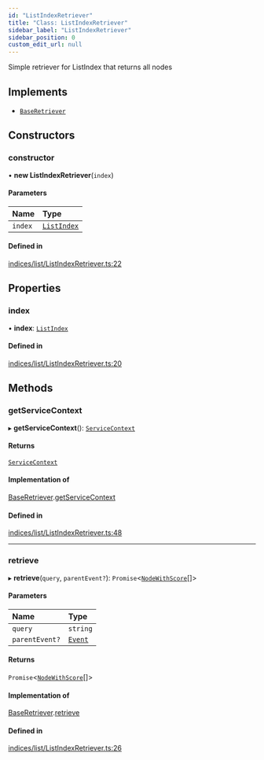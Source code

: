```yaml
---
id: "ListIndexRetriever"
title: "Class: ListIndexRetriever"
sidebar_label: "ListIndexRetriever"
sidebar_position: 0
custom_edit_url: null
---
```


Simple retriever for ListIndex that returns all nodes

## Implements

- [`BaseRetriever`](../interfaces/BaseRetriever.md)

## Constructors

### constructor

• **new ListIndexRetriever**(`index`)

#### Parameters

| Name | Type |
| :------ | :------ |
| `index` | [`ListIndex`](ListIndex.md) |

#### Defined in

[indices/list/ListIndexRetriever.ts:22](https://github.com/run-llama/LlamaIndexTS/blob/2db8a8c/packages/core/src/indices/list/ListIndexRetriever.ts#L22)

## Properties

### index

• **index**: [`ListIndex`](ListIndex.md)

#### Defined in

[indices/list/ListIndexRetriever.ts:20](https://github.com/run-llama/LlamaIndexTS/blob/2db8a8c/packages/core/src/indices/list/ListIndexRetriever.ts#L20)

## Methods

### getServiceContext

▸ **getServiceContext**(): [`ServiceContext`](../interfaces/ServiceContext.md)

#### Returns

[`ServiceContext`](../interfaces/ServiceContext.md)

#### Implementation of

[BaseRetriever](../interfaces/BaseRetriever.md).[getServiceContext](../interfaces/BaseRetriever.md#getservicecontext)

#### Defined in

[indices/list/ListIndexRetriever.ts:48](https://github.com/run-llama/LlamaIndexTS/blob/2db8a8c/packages/core/src/indices/list/ListIndexRetriever.ts#L48)

___

### retrieve

▸ **retrieve**(`query`, `parentEvent?`): `Promise`<[`NodeWithScore`](../interfaces/NodeWithScore.md)[]\>

#### Parameters

| Name | Type |
| :------ | :------ |
| `query` | `string` |
| `parentEvent?` | [`Event`](../interfaces/Event.md) |

#### Returns

`Promise`<[`NodeWithScore`](../interfaces/NodeWithScore.md)[]\>

#### Implementation of

[BaseRetriever](../interfaces/BaseRetriever.md).[retrieve](../interfaces/BaseRetriever.md#retrieve)

#### Defined in

[indices/list/ListIndexRetriever.ts:26](https://github.com/run-llama/LlamaIndexTS/blob/2db8a8c/packages/core/src/indices/list/ListIndexRetriever.ts#L26)

